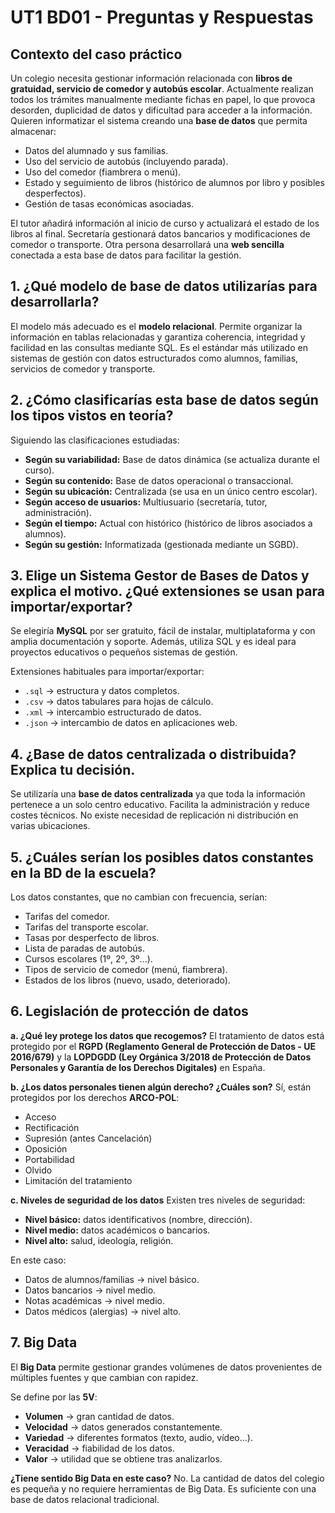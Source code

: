 # UT1 BD01 - Preguntas y Respuestas

## Contexto del caso práctico

Un colegio necesita gestionar información relacionada con **libros de gratuidad, servicio de comedor y autobús escolar**. Actualmente realizan todos los trámites manualmente mediante fichas en papel, lo que provoca desorden, duplicidad de datos y dificultad para acceder a la información. Quieren informatizar el sistema creando una **base de datos** que permita almacenar:

* Datos del alumnado y sus familias.
* Uso del servicio de autobús (incluyendo parada).
* Uso del comedor (fiambrera o menú).
* Estado y seguimiento de libros (histórico de alumnos por libro y posibles desperfectos).
* Gestión de tasas económicas asociadas.

El tutor añadirá información al inicio de curso y actualizará el estado de los libros al final. Secretaría gestionará datos bancarios y modificaciones de comedor o transporte. Otra persona desarrollará una **web sencilla** conectada a esta base de datos para facilitar la gestión.

## 1. ¿Qué modelo de base de datos utilizarías para desarrollarla?

El modelo más adecuado es el **modelo relacional**. Permite organizar la información en tablas relacionadas y garantiza coherencia, integridad y facilidad en las consultas mediante SQL. Es el estándar más utilizado en sistemas de gestión con datos estructurados como alumnos, familias, servicios de comedor y transporte.

## 2. ¿Cómo clasificarías esta base de datos según los tipos vistos en teoría?

Siguiendo las clasificaciones estudiadas:

* **Según su variabilidad:** Base de datos dinámica (se actualiza durante el curso).
* **Según su contenido:** Base de datos operacional o transaccional.
* **Según su ubicación:** Centralizada (se usa en un único centro escolar).
* **Según acceso de usuarios:** Multiusuario (secretaría, tutor, administración).
* **Según el tiempo:** Actual con histórico (histórico de libros asociados a alumnos).
* **Según su gestión:** Informatizada (gestionada mediante un SGBD).

## 3. Elige un Sistema Gestor de Bases de Datos y explica el motivo. ¿Qué extensiones se usan para importar/exportar?

Se elegiría **MySQL** por ser gratuito, fácil de instalar, multiplataforma y con amplia documentación y soporte. Además, utiliza SQL y es ideal para proyectos educativos o pequeños sistemas de gestión.

Extensiones habituales para importar/exportar:

* `.sql` → estructura y datos completos.
* `.csv` → datos tabulares para hojas de cálculo.
* `.xml` → intercambio estructurado de datos.
* `.json` → intercambio de datos en aplicaciones web.

## 4. ¿Base de datos centralizada o distribuida? Explica tu decisión.

Se utilizaría una **base de datos centralizada** ya que toda la información pertenece a un solo centro educativo. Facilita la administración y reduce costes técnicos. No existe necesidad de replicación ni distribución en varias ubicaciones.

## 5. ¿Cuáles serían los posibles datos constantes en la BD de la escuela?

Los datos constantes, que no cambian con frecuencia, serían:

* Tarifas del comedor.
* Tarifas del transporte escolar.
* Tasas por desperfecto de libros.
* Lista de paradas de autobús.
* Cursos escolares (1º, 2º, 3º...).
* Tipos de servicio de comedor (menú, fiambrera).
* Estados de los libros (nuevo, usado, deteriorado).

## 6. Legislación de protección de datos

**a. ¿Qué ley protege los datos que recogemos?**
El tratamiento de datos está protegido por el **RGPD (Reglamento General de Protección de Datos - UE 2016/679)** y la **LOPDGDD (Ley Orgánica 3/2018 de Protección de Datos Personales y Garantía de los Derechos Digitales)** en España.

**b. ¿Los datos personales tienen algún derecho? ¿Cuáles son?**
Sí, están protegidos por los derechos **ARCO-POL**:

* Acceso
* Rectificación
* Supresión (antes Cancelación)
* Oposición
* Portabilidad
* Olvido
* Limitación del tratamiento

**c. Niveles de seguridad de los datos**
Existen tres niveles de seguridad:

* **Nivel básico:** datos identificativos (nombre, dirección).
* **Nivel medio:** datos académicos o bancarios.
* **Nivel alto:** salud, ideología, religión.

En este caso:

* Datos de alumnos/familias → nivel básico.
* Datos bancarios → nivel medio.
* Notas académicas → nivel medio.
* Datos médicos (alergias) → nivel alto.

## 7. Big Data

El **Big Data** permite gestionar grandes volúmenes de datos provenientes de múltiples fuentes y que cambian con rapidez.

Se define por las **5V**:

* **Volumen** → gran cantidad de datos.
* **Velocidad** → datos generados constantemente.
* **Variedad** → diferentes formatos (texto, audio, vídeo...).
* **Veracidad** → fiabilidad de los datos.
* **Valor** → utilidad que se obtiene tras analizarlos.

**¿Tiene sentido Big Data en este caso?**
No. La cantidad de datos del colegio es pequeña y no requiere herramientas de Big Data. Es suficiente con una base de datos relacional tradicional.
